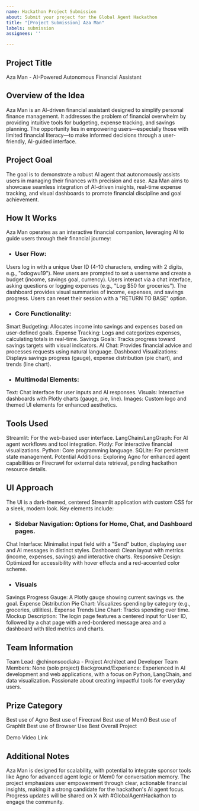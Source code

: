 ```yaml
---
name: Hackathon Project Submission
about: Submit your project for the Global Agent Hackathon
title: "[Project Submission] Aza Man"
labels: submission
assignees: ''

---
```


## Project Title
Aza Man - AI-Powered Autonomous Financial Assistant

## Overview of the Idea
Aza Man is an AI-driven financial assistant designed to simplify personal finance management. It addresses the problem of financial overwhelm by providing intuitive tools for budgeting, expense tracking, and savings planning. The opportunity lies in empowering users—especially those with limited financial literacy—to make informed decisions through a user-friendly, AI-guided interface.

## Project Goal
The goal is to demonstrate a robust AI agent that autonomously assists users in managing their finances with precision and ease. Aza Man aims to showcase seamless integration of AI-driven insights, real-time expense tracking, and visual dashboards to promote financial discipline and goal achievement.

## How It Works
Aza Man operates as an interactive financial companion, leveraging AI to guide users through their financial journey:

* ### User Flow:

Users log in with a unique User ID (4-10 characters, ending with 2 digits, e.g., "odogwu19").
New users are prompted to set a username and create a budget (income, savings goal, currency).
Users interact via a chat interface, asking questions or logging expenses (e.g., "Log $50 for groceries").
The dashboard provides visual summaries of income, expenses, and savings progress.
Users can reset their session with a "RETURN TO BASE" option.


* ### Core Functionality:

Smart Budgeting: Allocates income into savings and expenses based on user-defined goals.
Expense Tracking: Logs and categorizes expenses, calculating totals in real-time.
Savings Goals: Tracks progress toward savings targets with visual indicators.
AI Chat: Provides financial advice and processes requests using natural language.
Dashboard Visualizations: Displays savings progress (gauge), expense distribution (pie chart), and trends (line chart).


* ### Multimodal Elements:

Text: Chat interface for user inputs and AI responses.
Visuals: Interactive dashboards with Plotly charts (gauge, pie, line).
Images: Custom logo and themed UI elements for enhanced aesthetics.



## Tools Used

Streamlit: For the web-based user interface.
LangChain/LangGraph: For AI agent workflows and tool integration.
Plotly: For interactive financial visualizations.
Python: Core programming language.
SQLite: For persistent state management.
Potential Additions: Exploring Agno for enhanced agent capabilities or Firecrawl for external data retrieval, pending hackathon resource details.

## UI Approach
The UI is a dark-themed, centered Streamlit application with custom CSS for a sleek, modern look. Key elements include:

* ### Sidebar Navigation: Options for Home, Chat, and Dashboard pages.
Chat Interface: Minimalist input field with a "Send" button, displaying user and AI messages in distinct styles.
Dashboard: Clean layout with metrics (income, expenses, savings) and interactive charts.
Responsive Design: Optimized for accessibility with hover effects and a red-accented color scheme.

* ### Visuals

Savings Progress Gauge: A Plotly gauge showing current savings vs. the goal.
Expense Distribution Pie Chart: Visualizes spending by category (e.g., groceries, utilities).
Expense Trends Line Chart: Tracks spending over time.
Mockup Description: The login page features a centered input for User ID, followed by a chat page with a red-bordered message area and a dashboard with tiled metrics and charts.

## Team Information

Team Lead: @chinonsoodiaka - Project Architect and Developer
Team Members: None (solo project)
Background/Experience: Experienced in AI development and web applications, with a focus on Python, LangChain, and data visualization. Passionate about creating impactful tools for everyday users.

## Prize Category

 Best use of Agno
 Best use of Firecrawl
 Best use of Mem0
 Best use of Graphlit
 Best use of Browser Use
 Best Overall Project

Demo Video Link


## Additional Notes
Aza Man is designed for scalability, with potential to integrate sponsor tools like Agno for advanced agent logic or Mem0 for conversation memory. The project emphasizes user empowerment through clear, actionable financial insights, making it a strong candidate for the hackathon's AI agent focus. Progress updates will be shared on X with #GlobalAgentHackathon to engage the community.
